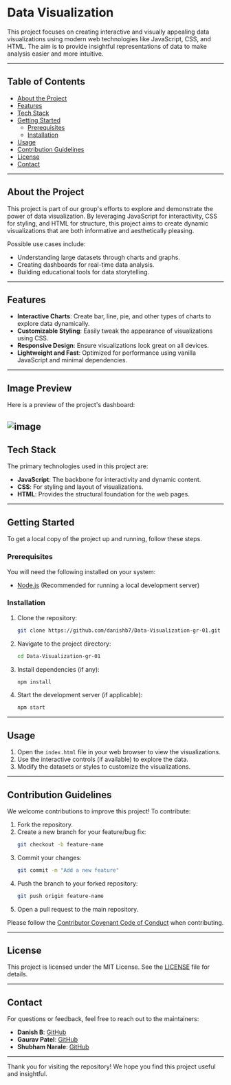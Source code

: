 # Data Visualization

This project focuses on creating interactive and visually appealing data visualizations using modern web technologies like JavaScript, CSS, and HTML. The aim is to provide insightful representations of data to make analysis easier and more intuitive.

---

## Table of Contents

- [About the Project](#about-the-project)
- [Features](#features)
- [Tech Stack](#tech-stack)
- [Getting Started](#getting-started)
  - [Prerequisites](#prerequisites)
  - [Installation](#installation)
- [Usage](#usage)
- [Contribution Guidelines](#contribution-guidelines)
- [License](#license)
- [Contact](#contact)

---

## About the Project

This project is part of our group's efforts to explore and demonstrate the power of data visualization. By leveraging JavaScript for interactivity, CSS for styling, and HTML for structure, this project aims to create dynamic visualizations that are both informative and aesthetically pleasing.

Possible use cases include:

- Understanding large datasets through charts and graphs.
- Creating dashboards for real-time data analysis.
- Building educational tools for data storytelling.

---

## Features

- **Interactive Charts**: Create bar, line, pie, and other types of charts to explore data dynamically.
- **Customizable Styling**: Easily tweak the appearance of visualizations using CSS.
- **Responsive Design**: Ensure visualizations look great on all devices.
- **Lightweight and Fast**: Optimized for performance using vanilla JavaScript and minimal dependencies.

---

## Image Preview

Here is a preview of the project's dashboard:

![image](https://github.com/user-attachments/assets/c4e4a034-a679-4b94-829a-ad695e2ab786)
---

## Tech Stack

The primary technologies used in this project are:

- **JavaScript**: The backbone for interactivity and dynamic content.
- **CSS**: For styling and layout of visualizations.
- **HTML**: Provides the structural foundation for the web pages.

---

## Getting Started

To get a local copy of the project up and running, follow these steps.

### Prerequisites

You will need the following installed on your system:

- [Node.js](https://nodejs.org/) (Recommended for running a local development server)

### Installation

1. Clone the repository:
   ```bash
   git clone https://github.com/danishb7/Data-Visualization-gr-01.git
   ```
2. Navigate to the project directory:
   ```bash
   cd Data-Visualization-gr-01
   ```

3. Install dependencies (if any):
   ```bash
   npm install
   ```

4. Start the development server (if applicable):
   ```bash
   npm start
   ```

---

## Usage

1. Open the `index.html` file in your web browser to view the visualizations.
2. Use the interactive controls (if available) to explore the data.
3. Modify the datasets or styles to customize the visualizations.


---

## Contribution Guidelines

We welcome contributions to improve this project! To contribute:

1. Fork the repository.
2. Create a new branch for your feature/bug fix:
   ```bash
   git checkout -b feature-name
   ```
3. Commit your changes:
   ```bash
   git commit -m "Add a new feature"
   ```
4. Push the branch to your forked repository:
   ```bash
   git push origin feature-name
   ```
5. Open a pull request to the main repository.

Please follow the [Contributor Covenant Code of Conduct](https://www.contributor-covenant.org/) when contributing.

---

## License

This project is licensed under the MIT License. See the [LICENSE](LICENSE) file for details.

---

## Contact

For questions or feedback, feel free to reach out to the maintainers:

- **Danish B**: [GitHub](https://github.com/danishb7)
- **Gaurav Patel**: [GitHub](https://github.com/GauravP1101)
- **Shubham Narale**: [GitHub](https://github.com/shubhamdevjs)

---

Thank you for visiting the repository! We hope you find this project useful and insightful.
